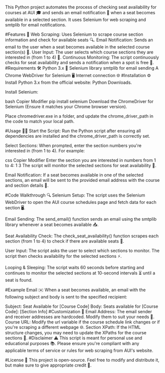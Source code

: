 This Python project automates the process of checking seat availability for courses at AUI 🎓 and sends an email notification 📧 when a seat becomes available in a selected section. It uses Selenium for web scraping and smtplib for email notifications.

#Features 🚀
Web Scraping: Uses Selenium to scrape course section information and check for available seats 🔍.
Email Notification: Sends an email to the user when a seat becomes available in the selected course section(s) 📩.
User Input: The user selects which course sections they are interested in (from 1 to 4) 📝.
Continuous Monitoring: The script continuously checks for seat availability and sends a notification when a spot is free 🔄.
#Requirements 🛠️
Python 3.x 🐍
Selenium library
smtplib for email sending
A Chrome WebDriver for Selenium 🖥️
Internet connection 🌐
#Installation ⚙️
Install Python 3.x from the official website: Python Downloads.

Install Selenium:

bash
Copier
Modifier
pip install selenium
Download the ChromeDriver for Selenium (Ensure it matches your Chrome browser version).

Place chromedriver.exe in a folder, and update the chrome_driver_path in the code to match your local path.

#Usage 🏃‍♂️
Start the Script: Run the Python script after ensuring all dependencies are installed and the chrome_driver_path is correctly set.

Select Sections: When prompted, enter the section numbers you're interested in (from 1 to 4). For example:

css
Copier
Modifier
Enter the section you are interested in numbers from 1 to 4: 1 3
The script will monitor the selected sections for seat availability 🎯.

Email Notification: If a seat becomes available in one of the selected sections, an email will be sent to the provided email address with the course and section details 📧.

#Code Walkthrough 🔍
Selenium Setup: The script uses the Selenium WebDriver to open the AUI course schedules page and fetch data for each section 🖥️.

Email Sending: The send_email() function sends an email using the smtplib library whenever a seat becomes available 📤.

Seat Availability Check: The check_seat_availability() function scrapes each section (from 1 to 4) to check if there are available seats 🏫.

User Input: The script asks the user to select which sections to monitor. The script then checks availability for the selected sections ⚡.

Looping & Sleeping: The script waits 60 seconds before starting and continues to monitor the selected sections at 10-second intervals ⏳ until a seat is found.

#Example Email ✉️
When a seat becomes available, an email with the following subject and body is sent to the specified recipient:

Subject: Seat Available for [Course Code]
Body: Seats available for [Course Code]: [Section Info]
#Customization 🔧
Email Address: The email sender and receiver addresses are hardcoded. Modify them to suit your needs 💌.
Course URL: Modify the url variable if the course schedule link changes or if you're scraping a different webpage 🌐.
Section XPath: If the HTML structure changes, you may need to update the XPaths for the course sections 🔄.
#Disclaimer ⚠️
This script is meant for personal use and educational purposes 📚. Please ensure you're compliant with any applicable terms of service or rules for web scraping from AUI's website.

#License 📜
This project is open-source. Feel free to modify and distribute it, but make sure to give appropriate credit 🙌.
